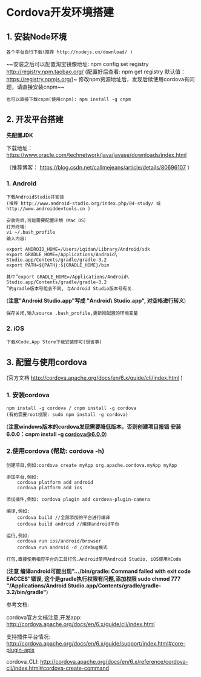# Cordova开发环境搭建

## 1. 安装Node环境
	各个平台自行下载(推荐 http://nodejs.cn/download/ )

~~安装之后可以配置淘宝镜像地址: npm config set registry http://registry.npm.taobao.org/ 
	(配置好后查看: npm get registry 默认值：https://registry.npmjs.org/)~ 修改npm资源地址后，发现后续使用cordova有问题，请直接安装cnpm~~
	
	也可以直接下载cnpm(使用cnpm): npm install -g cnpm

## 2. 开发平台搭建
**先配置JDK** 

下载地址：https://www.oracle.com/technetwork/java/javase/downloads/index.html

（推荐博客： https://blog.csdn.net/callmejeans/article/details/80696107 ）
### 1. Android
	下载AndroidStudio并安装
	(推荐 http://www.android-studio.org/index.php/84-study/ 或 http://www.androiddevtools.cn )	

	安装完后,可能需要配置环境（Mac OS）
	打开终端: 
	vi ~/.bash_profile
	输入内容:
	
	export ANDROID_HOME=/Users/iqidan/Library/Android/sdk
	export GRADLE_HOME=/Applications/Android\ Studio.app/Contents/gradle/gradle-3.2 
	export PATH=${PATH}:${GRADLE_HOME}/bin
	
	其中”export GRADLE_HOME=/Applications/Android\ Studio.app/Contents/gradle/gradle-3.2 
	”的gradle版本号能会不同, 与Android Studio版本号有关.

(**注意"Android Studio.app"写成 "Android\ Studio.app", 对空格进行转义**)

	保存关闭,输入source .bash_profile,更新刚配置的环境变量

### 2. iOS
	下载XCode,App Store下载安装即可(很省事)
	
## 3. 配置与使用cordova 
(官方文档 http://cordova.apache.org/docs/en/6.x/guide/cli/index.html )
###	1. 安装cordova 
	npm install -g cordova / cnpm install -g cordova
	(有的需要root权限: sudo npm install -g cordova)
(**注意windows版本的cordova发现需要降低版本，否则创建项目报错 安装6.0.0：cnpm install -g cordova@6.0.0**)
### 2.使用cordova (帮助: cordova -h)
	创建项目,例如:cordova create myApp org.apache.cordova.myApp myApp
	
	添加平台,例如:
		cordova platform add android
		cordova platform add ios
		
    添加插件,例如: cordova plugin add cordova-plugin-camera
    
   	编译,例如:
   		cordova build //全部添加的平台进行编译
		cordova build android //编译android平台
		
	运行,例如:
		cordova run ios/android/browser
		cordova run android -d //debug模式
		
	打包,直接使用相应平台的工具打包.Android使用Android Studio, iOS使用XCode
(**注意 编译android可能出现".../bin/gradle: Command failed with exit code EACCES"错误, 这个是gradle执行权限有问题,添加权限 sudo chmod 777 "/Applications/Android Studio.app/Contents/gradle/gradle-3.2/bin/gradle"**)

参考文档:

cordova官方文档注意,开发app: http://cordova.apache.org/docs/en/6.x/guide/cli/index.html

支持插件平台情况: http://cordova.apache.org/docs/en/6.x/guide/support/index.html#core-plugin-apis

cordova_CLI: http://cordova.apache.org/docs/en/6.x/reference/cordova-cli/index.html#cordova-create-command
    
